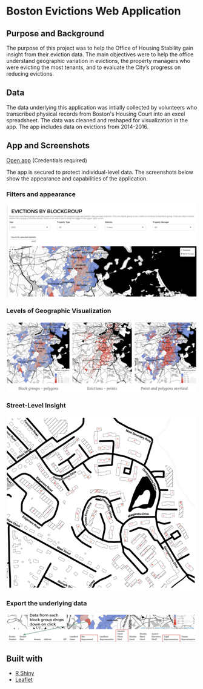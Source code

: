 # Boston Evictions Web Application

## Purpose and Background
The purpose of this project was to help the Office of Housing Stability gain insight from their eviction data. The main objectives were to help the office understand geographic variation in evictions, the property managers who were evicting the most tenants, and to evaluate the City’s progress on reducing evictions. 

## Data
The data underlying this application was intially collected by volunteers who transcribed physical records from Boston's Housing Court into an excel spreadsheet. The data was cleaned and reshaped for visualization in the app. The app includes data on evictions from 2014-2016.

## App and Screenshots

[Open app](http://analytics.boston.gov:3838/app/eviction-analysis) (Credentials required)

The app is secured to protect individual-level data. The screenshots below show the appearance and capabilities of the application.

### Filters and appearance
![Image 1](https://github.com/lmckone/boston-evictions-app/blob/main/screenshots/evictionapp1.png)

### Levels of Geographic Visualization
![Image 2](https://github.com/lmckone/boston-evictions-app/blob/main/screenshots/evictionapp2.png)

### Street-Level Insight
![Image 3](https://github.com/lmckone/boston-evictions-app/blob/main/screenshots/evictionapp3.png)

### Export the underlying data
![Image 4](https://github.com/lmckone/boston-evictions-app/blob/main/screenshots/evictionapp4.png)


## Built with
- [R Shiny](https://shiny.rstudio.com/)
- [Leaflet](https://rstudio.github.io/leaflet/)

